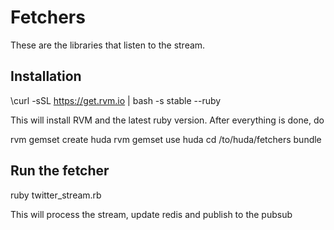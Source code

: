 # Fetchers

These are the libraries that listen to the stream.


## Installation

  \curl -sSL https://get.rvm.io | bash -s stable --ruby
  
This will install RVM and the latest ruby version. After everything is done, do

  rvm gemset create huda
  rvm gemset use huda
  cd /to/huda/fetchers
  bundle
  
## Run the fetcher

  ruby twitter_stream.rb
  
This will process the stream, update redis and publish to the pubsub